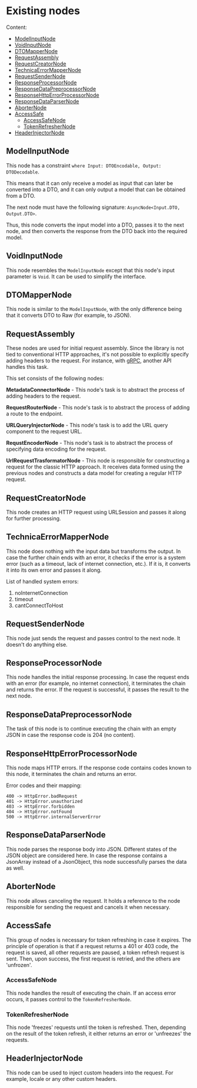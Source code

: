 # Existing nodes

Content:
  - [ModelInputNode](#modelinputnode)
  - [VoidInputNode](#voidinputnode)
  - [DTOMapperNode](#dtomappernode)
  - [RequestAssembly](#requestassembly)
  - [RequestCreatorNode](#requestcreatornode)
  - [TechnicaErrorMapperNode](#technicaerrormappernode)
  - [RequestSenderNode](#requestsendernode)
  - [ResponseProcessorNode](#responseprocessornode)
  - [ResponseDataPreprocessorNode](#responsedatapreprocessornode)
  - [ResponseHttpErrorProcessorNode](#responsehttperrorprocessornode)
  - [ResponseDataParserNode](#responsedataparsernode)
  - [AborterNode](#aborternode)
  - [AccessSafe](#accesssafe)
    - [AccessSafeNode](#accesssafenode)
    - [TokenRefresherNode](#tokenrefreshernode)
  - [HeaderInjectorNode](#headerinjectornode)

## ModelInputNode

This node has a constraint `where Input: DTOEncodable, Output: DTODecodable`. 

This means that it can only receive a model as input that can later be converted into a DTO, and it can only output a model that can be obtained from a DTO.

The next node must have the following signature: `AsyncNode<Input.DTO, Output.DTO>`.

Thus, this node converts the input model into a DTO, passes it to the next node, and then converts the response from the DTO back into the required model.

## VoidInputNode

This node resembles the `ModelInputNode` except that this node's input parameter is `Void`. It can be used to simplify the interface.

## DTOMapperNode

This node is similar to the `ModelInputNode`, with the only difference being that it converts DTO to Raw (for example, to JSON).

## RequestAssembly

These nodes are used for initial request assembly. Since the library is not tied to conventional HTTP approaches, it's not possible to explicitly specify adding headers to the request. For instance, with [gRPC](https://grpc.io), another API handles this task.

This set consists of the following nodes:

**MetadataConnectorNode** - This node's task is to abstract the process of adding headers to the request.

**RequestRouterNode** - This node's task is to abstract the process of adding a route to the endpoint.

**URLQueryInjectorNode** - This node's task is to add the URL query component to the request URL.

**RequstEncoderNode** - This node's task is to abstract the process of specifying data encoding for the request.

**UrlRequestTrasformatorNode** - This node is responsible for constructing a request for the classic HTTP approach. It receives data formed using the previous nodes and constructs a data model for creating a regular HTTP request.

## RequestCreatorNode 

This node creates an HTTP request using URLSession and passes it along for further processing.

## TechnicaErrorMapperNode

This node does nothing with the input data but transforms the output. In case the further chain ends with an error, it checks if the error is a system error (such as a timeout, lack of internet connection, etc.). If it is, it converts it into its own error and passes it along.

List of handled system errors:

1. noInternetConnection
2. timeout
3. cantConnectToHost

## RequestSenderNode

This node just sends the request and passes control to the next node. It doesn't do anything else.

## ResponseProcessorNode

This node handles the initial response processing. In case the request ends with an error (for example, no internet connection), it terminates the chain and returns the error. If the request is successful, it passes the result to the next node.

## ResponseDataPreprocessorNode

The task of this node is to continue executing the chain with an empty JSON in case the response code is 204 (no content).

## ResponseHttpErrorProcessorNode

This node maps HTTP errors. If the response code contains codes known to this node, it terminates the chain and returns an error. 

Error codes and their mapping:

```
400 -> HttpError.badRequest
401 -> HttpError.unauthorized
403 -> HttpError.forbidden
404 -> HttpError.notFound
500 -> HttpError.internalServerError
```

## ResponseDataParserNode

This node parses the response body into JSON. Different states of the JSON object are considered here. In case the response contains a JsonArray instead of a JsonObject, this node successfully parses the data as well.

## AborterNode

This node allows canceling the request. It holds a reference to the node responsible for sending the request and cancels it when necessary. 

## AccessSafe

This group of nodes is necessary for token refreshing in case it expires. The principle of operation is that if a request returns a 401 or 403 code, the request is saved, all other requests are paused, a token refresh request is sent. Then, upon success, the first request is retried, and the others are 'unfrozen'.

### AccessSafeNode

This node handles the result of executing the chain. If an access error occurs, it passes control to the `TokenRefresherNode`.

### TokenRefresherNode

This node 'freezes' requests until the token is refreshed. Then, depending on the result of the token refresh, it either returns an error or 'unfreezes' the requests.

## HeaderInjectorNode

This node can be used to inject custom headers into the request. For example, locale or any other custom headers.
